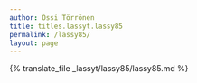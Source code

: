 ```yaml
---
author: Ossi Törrönen
title: titles.lassyt.lassy85
permalink: /lassy85/
layout: page
---
```

{% translate_file _lassyt/lassy85/lassy85.md %}